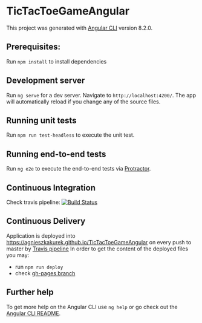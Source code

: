 # TicTacToeGameAngular
This project was generated with [Angular CLI](https://github.com/angular/angular-cli) version 8.2.0.

## Prerequisites:
Run `npm install` to install dependencies

## Development server
Run `ng serve` for a dev server. Navigate to `http://localhost:4200/`. The app will automatically reload if you change any of the source files.

## Running unit tests
Run `npm run test-headless` to execute the unit test.

## Running end-to-end tests
Run `ng e2e` to execute the end-to-end tests via [Protractor](http://www.protractortest.org/).

## Continuous Integration
Check travis pipeline:
[![Build Status](https://travis-ci.org/AgnieszkaKurek/TicTacToeGameAngular.svg?branch=master)](https://travis-ci.org/AgnieszkaKurek/TicTacToeGameAngular)

## Continuous Delivery
Application is deployed into https://agnieszkakurek.github.io/TicTacToeGameAngular on every push to master by [Travis pipeline](https://travis-ci.org/AgnieszkaKurek/TicTacToeGameAngular)
In order to get the content of the deployed files you may:
* run `npm run deploy`
* check [gh-pages branch](https://github.com/AgnieszkaKurek/TicTacToeGameAngular/tree/gh-pages)

## Further help
To get more help on the Angular CLI use `ng help` or go check out the [Angular CLI README](https://github.com/angular/angular-cli/blob/master/README.md).
